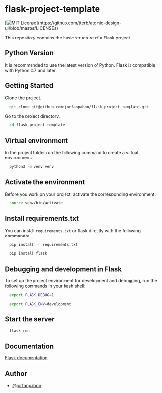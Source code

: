 # flask-project-template
[![MIT License](https://img.shields.io/apm/l/atomic-design-ui.svg?)](https://github.com/tterb/atomic-design-ui/blob/master/LICENSEs)

This repository contains the basic structure of a Flask project.

## Python Version

It is recommended to use the latest version of Python. Flask is compatible with Python 3.7 and later.

## Getting Started

Clone the project.

```bash
  git clone git@github.com:jorfanpabon/flask-project-template.git
```
Go to the project directory.

```bash
  cd flask-project-template
```

## Virtual environment

In the project folder run the following command to create a virtual environment:

```bash
  python3 -m venv venv
```

## Activate the environment

Before you work on your project, activate the corresponding environment:

```bash
  source venv/bin/activate
```

## Install requirements.txt

You can install `requirements.txt` or flask directly with the following commands:

```bash
  pip install -r requirements.txt
```

```bash
  pip install flask
```

## Debugging and development in Flask

To set up the project environment for development and debugging, run the following commands in your bash shell:

```bash
  export FLASK_DEBUG=1
```

```bash
  export FLASK_ENV=development
```

## Start the server

```bash
  flask run
```

## Documentation

[Flask documentation](https://flask.palletsprojects.com/en/2.1.x/)

## Author

- [@jorfanpabon](https://www.github.com/jorfanpabon)
